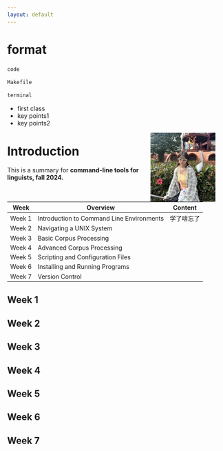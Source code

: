 ```yaml
---
layout: default
---
```


# format
`code`

```makefile
Makefile
```

```bash
terminal
```

- first class
- key points1
- key points2

<img src="assets/images/rei_picture.jpg" alt="Photo" hspace="20" width="30%" align="right"/>

# Introduction
This is a summary for **command-line tools for linguists, fall 2024.**

| Week    | Overview        | Content         |
| ------- | --------------------- | ------------------- |
| Week 1 | Introduction to Command Line Environments | 学了啥忘了 |
| Week 2 | Navigating a UNIX System |  |
| Week 3 | Basic Corpus Processing |  |
| Week 4 | Advanced Corpus Processing | |
| Week 5 | Scripting and Configuration Files | |
| Week 6 | Installing and Running Programs | |
| Week 7 | Version Control | |

## Week 1

## Week 2

## Week 3

## Week 4

## Week 5

## Week 6

## Week 7
